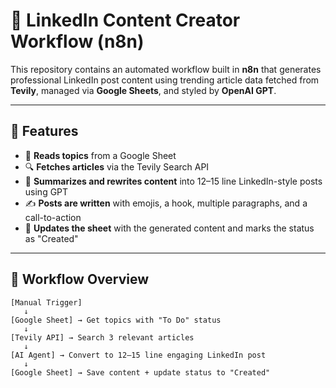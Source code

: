# 📝 LinkedIn Content Creator Workflow (n8n)

This repository contains an automated workflow built in **n8n** that generates professional LinkedIn post content using trending article data fetched from **Tevily**, managed via **Google Sheets**, and styled by **OpenAI GPT**.

---

## 📌 Features

- 🧠 **Reads topics** from a Google Sheet
- 🔍 **Fetches articles** via the Tevily Search API
- 🤖 **Summarizes and rewrites content** into 12–15 line LinkedIn-style posts using GPT
- ✍️ **Posts are written** with emojis, a hook, multiple paragraphs, and a call-to-action
- 🧾 **Updates the sheet** with the generated content and marks the status as "Created"

---

## 🔧 Workflow Overview

```plaintext
[Manual Trigger]
   ↓
[Google Sheet] → Get topics with "To Do" status
   ↓
[Tevily API] → Search 3 relevant articles
   ↓
[AI Agent] → Convert to 12–15 line engaging LinkedIn post
   ↓
[Google Sheet] → Save content + update status to "Created"
